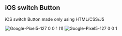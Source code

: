 ## iOS switch Button 
iOS switch Button made only using HTML/CSS/JS

![Google-Pixel5-127 0 0 1 (1)](https://github.com/Bishal-Pahari/iOS-Button/assets/61013432/190a65cd-a3ed-4a5a-b632-2ac549d29812)
![Google-Pixel5-127 0 0 1](https://github.com/Bishal-Pahari/iOS-Button/assets/61013432/8fc2a7f0-4dae-4bd5-98e2-3f0eff4b2499)
